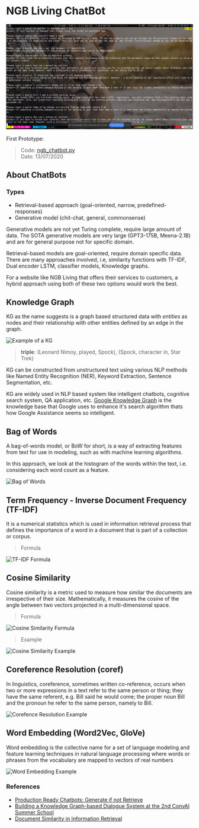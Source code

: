 # NGB Living ChatBot

![NGB Chatbot - first prototype](ngb_chatbot.png)

First Prototype:

> Code: [ngb_chatbot.py](https://github.com/LateNight01s/ngbliving_chatbot/blob/master/nbg_chatbot.py) \
> Date: 13/07/2020

## About ChatBots

### Types

- Retrieval-based approach (goal-oriented, narrow, predefined-responses)
- Generative model (chit-chat, general, commonsense)

Generative models are not yet Turing complete, require large amount of data. The SOTA generative models are very large (GPT3-175B, Meena-2.1B) and are for general purpose not for specific domain.

Retrieval-based models are goal-oriented, require domain specific data. There are many approaches involved, i.e, similarity functions with TF-IDF, Dual encoder LSTM, classifier models, Knowledge graphs.

For a website like NGB Living that offers their services to customers, a hybrid approach using both of these two options would work the best.

## Knowledge Graph

KG as the name suggests is a graph based structured data with _entities_ as nodes and their relationship with other entities defined by an edge in the graph.

![Example of a KG](https://miro.medium.com/max/1446/1*yhtuMXi91btQDLXR1ldtcQ.png)

> **triple**: (Leonard Nimoy, played, Spock), (Spock, character in, Star Trek)

KG can be constructed from unstructured text using various NLP methods like Named Entity Recognition (NER), Keyword Extraction, Sentence Segmentation, etc.

KG are widely used in NLP based system like intelligent chatbots, cognitive search system, QA application, etc. [Google Knowledge Graph](https://en.wikipedia.org/wiki/Knowledge_Graph) is the knowledge base that Google uses to enhance it's search algorithm thats how Google Assistance seems so intelligent.

## Bag of Words

A bag-of-words model, or BoW for short, is a way of extracting features from text for use in modeling, such as with machine learning algorithms.

In this approach, we look at the histogram of the words within the text, i.e. considering each word count as a feature.

![Bag of Words](https://cdn-media-1.freecodecamp.org/images/1*j3HUg18QwjDJTJwW9ja5-Q.png)

## Term Frequency - Inverse Document Frequency (TF-IDF)

It is a numerical statistics which is used in information retrieval process that defines the importance of a word in a document that is part of a collection or corpus.

> Formula

![TF-IDF Formula](https://miro.medium.com/max/319/1*Uucq42G4ntPGJKzI84b3aA.png)

## Cosine Similarity

Cosine similarity is a metric used to measure how similar the documents are irrespective of their size. Mathematically, it measures the cosine of the angle between two vectors projected in a multi-dimensional space.

> Formula

![Cosine Similarity Formula](https://encrypted-tbn0.gstatic.com/images?q=tbn%3AANd9GcR6psHl9yB_qZIjMF3IDzO6Ea9G0hiQ05mT5g&usqp=CAU)

> Example

![Cosine Similarity Example](https://datascience-enthusiast.com/figures/cosine_sim.png)

## Coreference Resolution (coref)

In linguistics, coreference, sometimes written co-reference, occurs when two or more expressions in a text refer to the same person or thing; they have the same referent, e.g. Bill said he would come; the proper noun Bill and the pronoun he refer to the same person, namely to Bill.

![Corefence Resolution Example](https://nlp.stanford.edu/projects/corefexample.png)

## Word Embedding (Word2Vec, GloVe)

Word embedding is the collective name for a set of language modeling and feature learning techniques in natural language processing where words or phrases from the vocabulary are mapped to vectors of real numbers

![Word Embedding Example](https://s3-ap-south-1.amazonaws.com/av-blog-media/wp-content/uploads/2017/06/06062705/Word-Vectors.png)

### References

- [Production Ready Chatbots: Generate if not Retrieve](https://arxiv.org/pdf/1711.09684.pdf)
- [Building a Knowledge Graph-based Dialogue System at the 2nd ConvAI Summer School](https://medium.com/deeppavlov/building-a-knowledge-graph-based-dialogue-system-at-the-2nd-convai-summer-school-ec2d0aa060e5)
- [Document Similarity in Information Retrieval](https://courses.cs.washington.edu/courses/cse573/12sp/lectures/17-ir.pdf)
